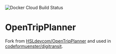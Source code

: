 ![Docker Cloud Build Status](https://img.shields.io/docker/cloud/build/codeformuenster/opentripplanner)

# OpenTripPlanner

Fork from [HSLdevcom/OpenTripPlanner](https://github.com/HSLdevcom/OpenTripPlanner) and used in [codeformuenster/digitransit](https://github.com/codeformuenster/digitransit).
